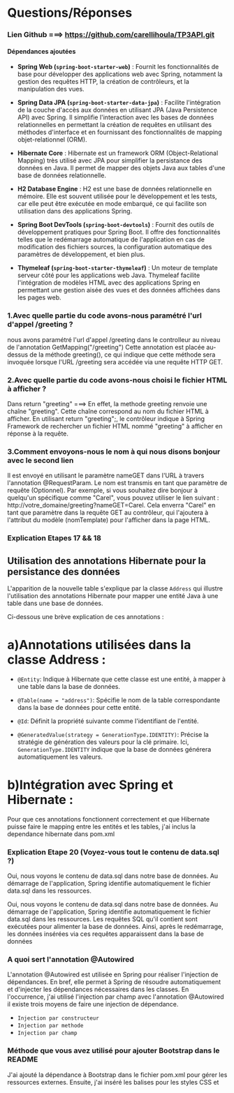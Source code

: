 # Questions/Réponses
  
### Lien Github ===> https://github.com/carellihoula/TP3API.git

#### Dépendances ajoutées

- **Spring Web (`spring-boot-starter-web`)** :
  Fournit les fonctionnalités de base pour développer des applications web avec Spring, notamment la gestion des requêtes HTTP,
  la création de contrôleurs, et la manipulation des vues.

- **Spring Data JPA (`spring-boot-starter-data-jpa`)** :
  Facilite l'intégration de la couche d'accès aux données en utilisant JPA (Java Persistence API) avec Spring. 
  Il simplifie l'interaction avec les bases de données relationnelles en permettant la création de requêtes en 
  utilisant des méthodes d'interface et en fournissant des fonctionnalités de mapping objet-relationnel (ORM).

- **Hibernate Core** :
  Hibernate est un framework ORM (Object-Relational Mapping) très utilisé avec JPA pour simplifier la persistance des
  données en Java. Il permet de mapper des objets Java aux tables d'une base de données relationnelle.

- **H2 Database Engine** :
  H2 est une base de données relationnelle en mémoire. Elle est souvent utilisée pour le développement et 
  les tests, car elle peut être exécutée en mode embarqué, ce qui facilite son utilisation dans des applications Spring.

- **Spring Boot DevTools (`spring-boot-devtools`)** :
  Fournit des outils de développement pratiques pour Spring Boot. Il offre des fonctionnalités telles que 
  le redémarrage automatique de l'application en cas de modification des fichiers sources, 
  la configuration automatique des paramètres de développement, et bien plus.

- **Thymeleaf (`spring-boot-starter-thymeleaf`)** :
  Un moteur de template serveur côté pour les applications web Java. Thymeleaf facilite l'intégration de modèles HTML 
  avec des applications Spring en permettant une gestion aisée des vues et des données affichées dans les pages web.


### 1.Avec quelle partie du code avons-nous paramétré l'url d'appel /greeting ?
nous avons paramétré l'url d'appel /greeting dans le controlleur au niveau de l'annotation
GetMapping("/greeting")
Cette annotation est placée au-dessus de la méthode greeting(), 
ce qui indique que cette méthode sera invoquée lorsque l'URL /greeting sera accédée via une requête HTTP GET.

### 2.Avec quelle partie du code avons-nous choisi le fichier HTML à afficher ?
Dans return "greeting" ===>
En effet, la methode greeting renvoie une chaîne "greeting". Cette chaîne correspond au nom du 
fichier HTML à afficher. En utilisant return "greeting";, le contrôleur indique à Spring Framework 
de rechercher un fichier HTML nommé "greeting" à afficher en réponse à la requête.

### 3.Comment envoyons-nous le nom à qui nous disons bonjour avec le second lien
Il est envoyé en utilisant le paramètre nameGET dans l'URL à travers l'annotation @RequestParam. 
Le nom est transmis en tant que paramètre de requête (Optionnel). 
Par exemple, si vous souhaitez dire bonjour à quelqu'un spécifique comme "Carel", 
vous pouvez utiliser le lien suivant : http://votre_domaine/greeting?nameGET=Carel. 
Cela enverra "Carel" en tant que paramètre dans la requête GET au contrôleur, qui l'ajoutera à l'attribut du
modèle (nomTemplate) pour l'afficher dans la page HTML.

### Explication Etapes 17 && 18 
## Utilisation des annotations Hibernate pour la persistance des données
L'apparition de la nouvelle table s'explique par la classe `Address` qui illustre l'utilisation des annotations 
Hibernate pour mapper une entité Java à une table dans une base de données.

Ci-dessous une brève explication de ces annotations :
# a)Annotations utilisées dans la classe Address :

- `@Entity`: Indique à Hibernate que cette classe est une entité, à mapper à une table dans la base de données.

- `@Table(name = "address")`: Spécifie le nom de la table correspondante dans la base de données pour cette entité.

- `@Id`: Définit la propriété suivante comme l'identifiant de l'entité.

- `@GeneratedValue(strategy = GenerationType.IDENTITY)`: Précise la stratégie de génération des valeurs pour la 
clé primaire. Ici, `GenerationType.IDENTITY` indique que la base de données générera automatiquement les valeurs.

# b)Intégration avec Spring et Hibernate :
Pour que ces annotations fonctionnent correctement et que Hibernate puisse faire le mapping entre 
les entités et les tables, j'ai inclus la dependance hibernate dans pom.xml

### Explication Etape 20 (Voyez-vous tout le contenu de data.sql ?)
Oui, nous voyons le contenu de data.sql dans notre base de données.
Au démarrage de l'application, Spring identifie automatiquement le fichier data.sql dans les ressources. 

Oui, nous voyons le contenu de data.sql dans notre base de données.
Au démarrage de l'application, Spring identifie automatiquement le fichier data.sql dans les ressources.
Les requêtes SQL qu'il contient sont exécutées pour alimenter la base de données. 
Ainsi, après le redémarrage, les données insérées via ces requêtes apparaissent dans la base de données

### A quoi sert l'annotation @Autowired
L'annotation @Autowired est utilisée en Spring pour réaliser l'injection de dépendances. 
En bref, elle permet à Spring de résoudre automatiquement et d'injecter les dépendances nécessaires dans les classes.
En l'occurrence, j'ai utilisé l'injection par champ avec l'annotation @Autowired
il existe trois moyens de faire une injection de dépendance. 
 - `Injection par constructeur`
 - `Injection par methode`
 - `Injection par champ`

### Méthode que vous avez utilisé pour ajouter Bootstrap dans le README
J'ai ajouté la dépendance à Bootstrap dans le fichier pom.xml pour gérer les ressources externes. 
Ensuite, j'ai inséré les balises <link> pour les styles CSS et <script> pour les fonctionnalités JavaScript dans 
`navbar.html`, car il est inclus dans les deux pages (`greeting.html` et `addresses.html`). 

    - `<link href="/webjars/bootstrap/5.2.3/css/bootstrap.min.css" rel="stylesheet">` ==>CSS
    - `<script src="/webjars/bootstrap/5.2.3/js/bootstrap.min.js"></script>` ===> JavaScript

J'ai récupéré bootstrap dans maven repository, ensuite, je l'ai ajouté dans pom.xml

### Lien Github ===> https://github.com/carellihoula/TP3API.git
### Lien Github ===> https://github.com/carellihoula/TP3API.git
